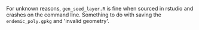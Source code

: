 For unknown reasons, `gen_seed_layer.R` is fine when sourced in rstudio and crashes on the command line. Something to do with saving the `endemic_poly.gpkg` and 'invalid geometry'.
